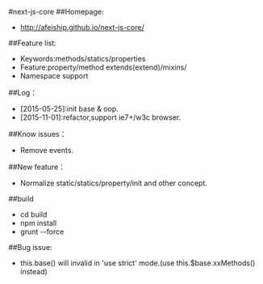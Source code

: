 #next-js-core
##Homepage:
+ http://afeiship.github.io/next-js-core/

##Feature list:
+ Keywords:methods/statics/properties
+ Feature:property/method extends(extend)/mixins/
+ Namespace support

##Log：
+ [2015-05-25]:init base & oop.
+ [2015-11-01]:refactor,support ie7+/w3c browser.

##Know issues：
+ Remove events.

##New feature：
+ Normalize static/statics/property/init and other concept.

##build
+ cd build
+ npm install
+ grunt --force

##Bug issue:
+ this.base() will invalid in 'use strict' mode.(use this.$base.xxMethods() instead)
